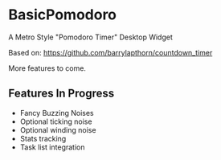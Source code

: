 # BasicPomodoro
A Metro Style "Pomodoro Timer" Desktop Widget

Based on: https://github.com/barrylapthorn/countdown_timer

More features to come.

## Features In Progress

- Fancy Buzzing Noises
- Optional ticking noise
- Optional winding noise
- Stats tracking
- Task list integration